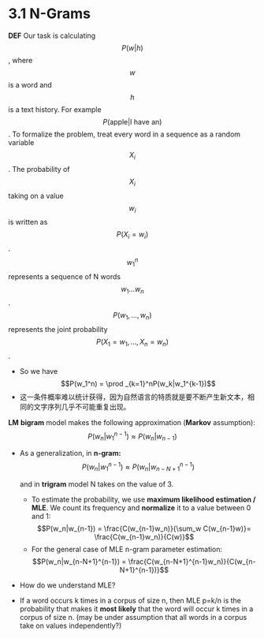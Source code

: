 # 3.1 N-Grams

**DEF** Our task is calculating $$P(w|h)$$ , where $$w$$ is a word and $$h$$ is a text history. For example $$P(\mathrm{apple}|\mathrm{I\ have\ an})$$ . To formalize the problem, treat every word in a sequence as a random variable $$X_i$$ . The probability of $$X_i$$ taking on a value $$w_i$$ is written as $$P(X_i=w_i)$$ . $$w_1^n$$ represents a sequence of N words $$w_1\dots w_n$$ . $$P(w_1,\dots,w_n)$$ represents the joint probability $$P(X_1=w_1,\dots,X_n=w_n)$$ .

* So we have $$P(w_1^n) = \prod _{k=1}^nP(w_k|w_1^{k-1})$$ 
* 这一条件概率难以统计获得，因为自然语言的特质就是要不断产生新文本，相同的文字序列几乎不可能重复出现。

**LM** **bigram** model makes the following approximation \(**Markov** assumption\): $$P(w_n|w_1^{n-1}) \approx P(w_n|w_{n-1})$$ 

* As a generalization, in **n-gram:** $$P(w_n|w_1^{n-1}) \approx P(w_n|w_{n-N+1}^{n-1})$$ 

  and in **trigram** model N takes on the value of 3.

  * To estimate the probability, we use **maximum likelihood estimation / MLE**. We count its frequency and **normalize** it to a value between 0 and 1: $$P(w_n|w_{n-1}) = \frac{C(w_{n-1}w_n)}{\sum_w C(w_{n-1}w)}= \frac{C(w_{n-1}w_n)}{C(w)}$$ 
  * For the general case of MLE n-gram parameter estimation: $$P(w_n|w_{n-N+1}^{n-1}) = \frac{C(w_{n-N+1}^{n-1}w_n)}{C(w_{n-N+1}^{n-1})}$$ 

* How do we understand MLE?
* If a word occurs k times in a corpus of size n, then MLE p=k/n is the probability that makes it **most likely** that the word will occur k times in a corpus of size n. \(may be under assumption that all words in a corpus take on values independently?\)

